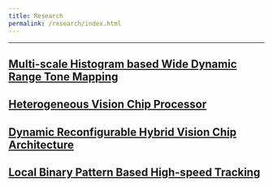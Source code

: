 ```yaml
---
title: Research
permalink: /research/index.html
---
```


---
## [Multi-scale Histogram based Wide Dynamic Range Tone Mapping]()

## [Heterogeneous Vision Chip Processor]()

## [Dynamic Reconfigurable Hybrid Vision Chip Architecture]()

## [Local Binary Pattern Based High-speed Tracking]()
